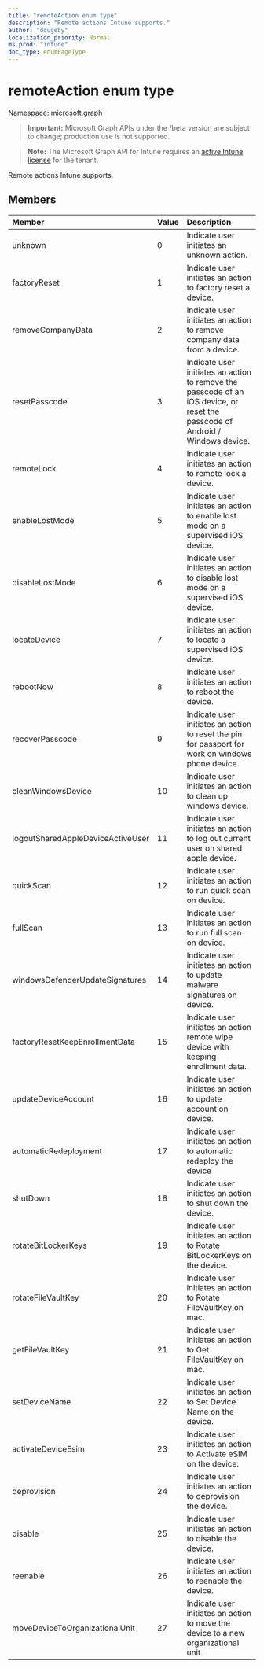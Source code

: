 ```yaml
---
title: "remoteAction enum type"
description: "Remote actions Intune supports."
author: "dougeby"
localization_priority: Normal
ms.prod: "intune"
doc_type: enumPageType
---
```


# remoteAction enum type

Namespace: microsoft.graph

> **Important:** Microsoft Graph APIs under the /beta version are subject to change; production use is not supported.

> **Note:** The Microsoft Graph API for Intune requires an [active Intune license](https://go.microsoft.com/fwlink/?linkid=839381) for the tenant.

Remote actions Intune supports.

## Members
|Member|Value|Description|
|:---|:---|:---|
|unknown|0|Indicate user initiates an unknown action.|
|factoryReset|1|Indicate user initiates an action to factory reset a device. |
|removeCompanyData|2|Indicate user initiates an action to remove company data from a device. |
|resetPasscode|3|Indicate user initiates an action to remove the passcode of an iOS device, or reset the passcode of Android / Windows device. |
|remoteLock|4|Indicate user initiates an action to remote lock a device.|
|enableLostMode|5|Indicate user initiates an action to enable lost mode on a supervised iOS device.|
|disableLostMode|6|Indicate user initiates an action to disable lost mode on a supervised iOS device.|
|locateDevice|7|Indicate user initiates an action to locate a supervised iOS device.|
|rebootNow|8|Indicate user initiates an action to reboot the device.|
|recoverPasscode|9|Indicate user initiates an action to reset the pin for passport for work on windows phone device.|
|cleanWindowsDevice|10|Indicate user initiates an action to clean up windows device.|
|logoutSharedAppleDeviceActiveUser|11|Indicate user initiates an action to log out current user on shared apple device.|
|quickScan|12|Indicate user initiates an action to run quick scan on device.|
|fullScan|13|Indicate user initiates an action to run full scan on device.|
|windowsDefenderUpdateSignatures|14|Indicate user initiates an action to update malware signatures on device.|
|factoryResetKeepEnrollmentData|15|Indicate user initiates an action remote wipe device with keeping enrollment data.|
|updateDeviceAccount|16|Indicate user initiates an action to update account on device.|
|automaticRedeployment|17|Indicate user initiates an action to automatic redeploy the device|
|shutDown|18|Indicate user initiates an action to shut down the device.|
|rotateBitLockerKeys|19|Indicate user initiates an action to Rotate BitLockerKeys on the device.|
|rotateFileVaultKey|20|Indicate user initiates an action to Rotate FileVaultKey on mac.|
|getFileVaultKey|21|Indicate user initiates an action to Get FileVaultKey on mac.|
|setDeviceName|22|Indicate user initiates an action to Set Device Name on the device.|
|activateDeviceEsim|23|Indicate user initiates an action to Activate eSIM on the device.|
|deprovision|24|Indicate user initiates an action to deprovision the device.|
|disable|25|Indicate user initiates an action to disable the device.|
|reenable|26|Indicate user initiates an action to reenable the device.|
|moveDeviceToOrganizationalUnit|27|Indicate user initiates an action to move the device to a new organizational unit.|





